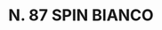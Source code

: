 ---
title: "N. 87 SPIN BIANCO"
plant-name: "N. 87"
plant-number: "087"
plant-xml: "/assets/xml/plant087.xml"
plant-img1: "/assets/img/plant087_verso.jpg"
plant-img2: "/assets/img/plant087.jpg"
plant-title: "N. 87 SPIN BIANCO"
plant-taxon-link: ""
plant-taxon-link: ""
layout: single-xml
---